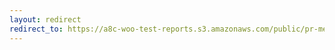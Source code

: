 ```yaml
---
layout: redirect
redirect_to: https://a8c-woo-test-reports.s3.amazonaws.com/public/pr-merge/40713/api/index.html
---
```

